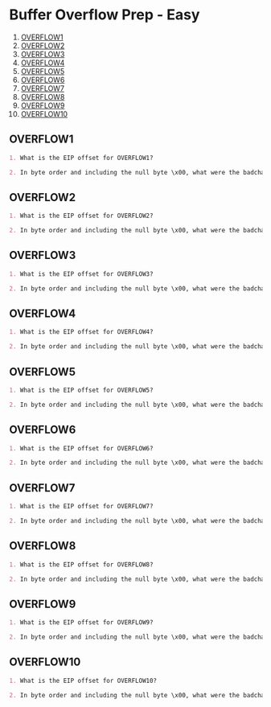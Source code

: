 # Buffer Overflow Prep - Easy

1. [OVERFLOW1](#overflow1)
2. [OVERFLOW2](#overflow2)
3. [OVERFLOW3](#overflow3)
4. [OVERFLOW4](#overflow4)
5. [OVERFLOW5](#overflow5)
6. [OVERFLOW6](#overflow6)
7. [OVERFLOW7](#overflow7)
8. [OVERFLOW8](#overflow8)
9. [OVERFLOW9](#overflow9)
10. [OVERFLOW10](#overflow10)

## OVERFLOW1

```markdown
1. What is the EIP offset for OVERFLOW1?

2. In byte order and including the null byte \x00, what were the badchars for OVERFLOW1?
```

## OVERFLOW2

```markdown
1. What is the EIP offset for OVERFLOW2?

2. In byte order and including the null byte \x00, what were the badchars for OVERFLOW2?
```

## OVERFLOW3

```markdown
1. What is the EIP offset for OVERFLOW3?

2. In byte order and including the null byte \x00, what were the badchars for OVERFLOW3?
```

## OVERFLOW4

```markdown
1. What is the EIP offset for OVERFLOW4?

2. In byte order and including the null byte \x00, what were the badchars for OVERFLOW4?
```

## OVERFLOW5

```markdown
1. What is the EIP offset for OVERFLOW5?

2. In byte order and including the null byte \x00, what were the badchars for OVERFLOW5?
```

## OVERFLOW6

```markdown
1. What is the EIP offset for OVERFLOW6?

2. In byte order and including the null byte \x00, what were the badchars for OVERFLOW6?
```

## OVERFLOW7

```markdown
1. What is the EIP offset for OVERFLOW7?

2. In byte order and including the null byte \x00, what were the badchars for OVERFLOW7?
```

## OVERFLOW8

```markdown
1. What is the EIP offset for OVERFLOW8?

2. In byte order and including the null byte \x00, what were the badchars for OVERFLOW8?
```

## OVERFLOW9

```markdown
1. What is the EIP offset for OVERFLOW9?

2. In byte order and including the null byte \x00, what were the badchars for OVERFLOW9?
```

## OVERFLOW10

```markdown
1. What is the EIP offset for OVERFLOW10?

2. In byte order and including the null byte \x00, what were the badchars for OVERFLOW10?
```

